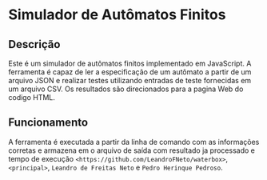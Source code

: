 # Simulador de Autômatos Finitos

## Descrição

Este é um simulador de autômatos finitos implementado em JavaScript. A ferramenta é capaz de ler a especificação de um autômato a partir de um arquivo JSON e realizar testes utilizando entradas de teste fornecidas em um arquivo CSV. Os resultados são direcionados para a pagina Web do codigo HTML.

## Funcionamento

A ferramenta é executada a partir da linha de comando com as informações corretas e armazena em o arquivo de saída com resultado ja processado e tempo de execução
`<https://github.com/LeandroFNeto/waterbox>`, `<principal>`, `Leandro de Freitas Neto` e `Pedro Herinque Pedroso`.


